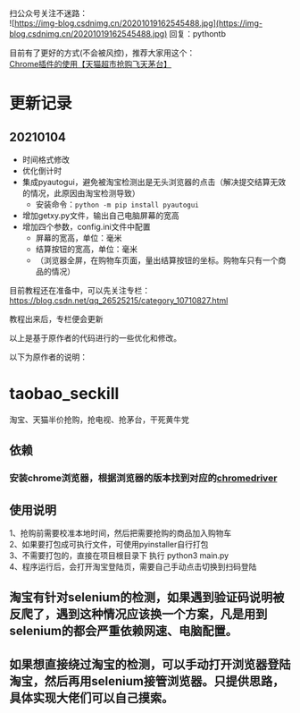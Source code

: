 
扫公众号关注不迷路：    
![https://img-blog.csdnimg.cn/20201019162545488.jpg](https://img-blog.csdnimg.cn/20201019162545488.jpg)
回复：pythontb

目前有了更好的方式(不会被风控)，推荐大家用这个：  
[Chrome插件的使用【天猫超市抢购飞天茅台】](https://chenhx.blog.csdn.net/article/details/112489954)  

# 更新记录 

## 20210104
- 时间格式修改
- 优化倒计时  
- 集成pyautogui，避免被淘宝检测出是无头浏览器的点击（解决提交结算无效的情况，此原因由淘宝检测导致）
    - 安装命令：```python -m pip install pyautogui```
- 增加getxy.py文件，输出自己电脑屏幕的宽高  
- 增加四个参数，config.ini文件中配置
  - 屏幕的宽高，单位：毫米
  - 结算按钮的宽高，单位：毫米
  - （浏览器全屏，在购物车页面，量出结算按钮的坐标。购物车只有一个商品的情况）

目前教程还在准备中，可以先关注专栏：  
https://blog.csdn.net/qq_26525215/category_10710827.html  

教程出来后，专栏便会更新  

以上是基于原作者的代码进行的一些优化和修改。  

以下为原作者的说明：

# taobao_seckill
淘宝、天猫半价抢购，抢电视、抢茅台，干死黄牛党
## 依赖
### 安装chrome浏览器，根据浏览器的版本找到对应的[chromedriver](http://npm.taobao.org/mirrors/chromedriver/)

## 使用说明
1、抢购前需要校准本地时间，然后把需要抢购的商品加入购物车  
2、如果要打包成可执行文件，可使用pyinstaller自行打包  
3、不需要打包的，直接在项目根目录下 执行 python3 main.py  
4、程序运行后，会打开淘宝登陆页，需要自己手动点击切换到扫码登陆  

## 淘宝有针对selenium的检测，如果遇到验证码说明被反爬了，遇到这种情况应该换一个方案，凡是用到selenium的都会严重依赖网速、电脑配置。
## 如果想直接绕过淘宝的检测，可以手动打开浏览器登陆淘宝，然后再用selenium接管浏览器。只提供思路，具体实现大佬们可以自己摸索。

